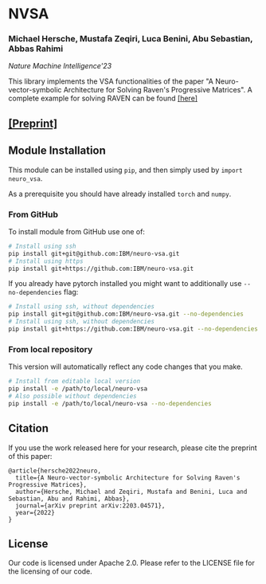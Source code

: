 # NVSA 

### Michael Hersche, Mustafa Zeqiri, Luca Benini, Abu Sebastian, Abbas Rahimi

_Nature Machine Intelligence'23_

This library implements the VSA functionalities of the paper "A Neuro-vector-symbolic Architecture for Solving Raven's Progressive Matrices". A complete example for solving RAVEN can be found [[here]](https://github.com/IBM/neuro-vsa-demo) 

## [[Preprint]](https://arxiv.org/pdf/2203.04571.pdf)

## Module Installation

This module can be installed using `pip`, and then simply used by
`import neuro_vsa`.

As a prerequisite you should have already installed `torch` and `numpy`. 

### From GitHub

To install module from GitHub use one of:
```bash
# Install using ssh
pip install git+git@github.com:IBM/neuro-vsa.git
# Install using https
pip install git+https://github.com:IBM/neuro-vsa.git
```

If you already have pytorch installed you might want to additionally use `--no-dependencies` flag:
```bash
# Install using ssh, without dependencies
pip install git+git@github.com:IBM/neuro-vsa.git --no-dependencies
# Install using ssh, without dependencies
pip install git+https://github.com:IBM/neuro-vsa.git --no-dependencies
```

### From local repository

This version will automatically reflect any code changes that you make.

```bash
# Install from editable local version
pip install -e /path/to/local/neuro-vsa
# Also possible without dependencies
pip install -e /path/to/local/neuro-vsa --no-dependencies
```

## Citation

If you use the work released here for your research, please cite the preprint of this paper:
```
@article{hersche2022neuro,
  title={A Neuro-vector-symbolic Architecture for Solving Raven's Progressive Matrices},
  author={Hersche, Michael and Zeqiri, Mustafa and Benini, Luca and Sebastian, Abu and Rahimi, Abbas},
  journal={arXiv preprint arXiv:2203.04571},
  year={2022}
}
```

## License
Our code is licensed under Apache 2.0. Please refer to the LICENSE file for the licensing of our code. 